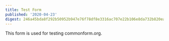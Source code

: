 ```yaml
---
title: Test Form
published: '2020-04-23'
digest: 246a45bda8f292b50952b947e76f78df8e3316ac707e22b106e8da732b820ea3
---
```


This form is used for testing commonform.org.
